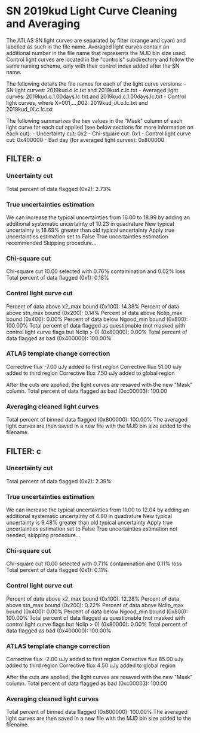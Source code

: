 # SN 2019kud Light Curve Cleaning and Averaging

The ATLAS SN light curves are separated by filter (orange and cyan) and labelled as such in the file name. Averaged light curves contain an additional number in the file name that represents the MJD bin size used. Control light curves are located in the "controls" subdirectory and follow the same naming scheme, only with their control index added after the SN name.

The following details the file names for each of the light curve versions:
	- SN light curves: 2019kud.o.lc.txt and 2019kud.c.lc.txt
	- Averaged light curves: 2019kud.o.1.00days.lc.txt and 2019kud.c.1.00days.lc.txt
	- Control light curves, where X=001,...,002: 2019kud_iX.o.lc.txt and 2019kud_iX.c.lc.txt

The following summarizes the hex values in the "Mask" column of each light curve for each cut applied (see below sections for more information on each cut): 
	- Uncertainty cut: 0x2
	- Chi-square cut: 0x1
	- Control light curve cut: 0x400000
	- Bad day (for averaged light curves): 0x800000

## FILTER: o

### Uncertainty cut
Total percent of data flagged (0x2): 2.73%

### True uncertainties estimation
We can increase the typical uncertainties from 16.00 to 18.99 by adding an additional systematic uncertainty of 10.23 in quadrature
New typical uncertainty is 18.69% greater than old typical uncertainty
Apply true uncertainties estimation set to False
True uncertainties estimation recommended
Skipping procedure...

### Chi-square cut
Chi-square cut 10.00 selected with 0.76% contamination and 0.02% loss
Total percent of data flagged (0x1): 0.18%

### Control light curve cut
Percent of data above x2_max bound (0x100): 14.38%
Percent of data above stn_max bound (0x200): 0.14%
Percent of data above Nclip_max bound (0x400): 0.00%
Percent of data below Ngood_min bound (0x800): 100.00%
Total percent of data flagged as questionable (not masked with control light curve flags but Nclip > 0) (0x80000): 0.00%
Total percent of data flagged as bad (0x400000): 100.00%

### ATLAS template change correction
Corrective flux -7.00 uJy added to first region
Corrective flux 51.00 uJy added to third region
Corrective flux 7.50 uJy added to global region

After the cuts are applied, the light curves are resaved with the new "Mask" column.
Total percent of data flagged as bad (0xc00003): 100.00

### Averaging cleaned light curves
Total percent of binned data flagged (0x800000): 100.00%
The averaged light curves are then saved in a new file with the MJD bin size added to the filename.

## FILTER: c

### Uncertainty cut
Total percent of data flagged (0x2): 2.39%

### True uncertainties estimation
We can increase the typical uncertainties from 11.00 to 12.04 by adding an additional systematic uncertainty of 4.90 in quadrature
New typical uncertainty is 9.48% greater than old typical uncertainty
Apply true uncertainties estimation set to False
True uncertainties estimation not needed; skipping procedure...

### Chi-square cut
Chi-square cut 10.00 selected with 0.71% contamination and 0.11% loss
Total percent of data flagged (0x1): 0.11%

### Control light curve cut
Percent of data above x2_max bound (0x100): 12.28%
Percent of data above stn_max bound (0x200): 0.22%
Percent of data above Nclip_max bound (0x400): 0.00%
Percent of data below Ngood_min bound (0x800): 100.00%
Total percent of data flagged as questionable (not masked with control light curve flags but Nclip > 0) (0x80000): 0.00%
Total percent of data flagged as bad (0x400000): 100.00%

### ATLAS template change correction
Corrective flux -2.00 uJy added to first region
Corrective flux 85.00 uJy added to third region
Corrective flux 4.50 uJy added to global region

After the cuts are applied, the light curves are resaved with the new "Mask" column.
Total percent of data flagged as bad (0xc00003): 100.00

### Averaging cleaned light curves
Total percent of binned data flagged (0x800000): 100.00%
The averaged light curves are then saved in a new file with the MJD bin size added to the filename.